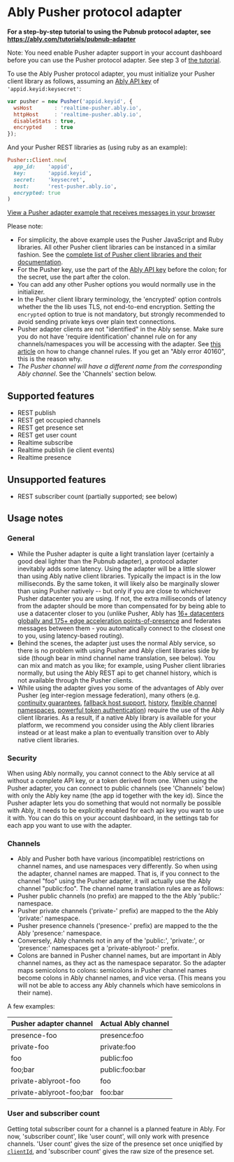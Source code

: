 # Ably Pusher protocol adapter

**For a step-by-step tutorial to using the Pubnub protocol adapter, see https://ably.com/tutorials/pubnub-adapter**

Note: You need enable Pusher adapter support in your account dashboard before you can use the Pusher protocol adapter. See step 3 of [the tutorial](https://ably.com/tutorials/pubnub-adapter).

To use the Ably Pusher protocol adapter, you must initialize your Pusher client library as follows, assuming an [Ably API key](https://knowledge.ably.com/what-is-an-app-api-key) of `'appid.keyid:keysecret'`:

```js
var pusher = new Pusher('appid.keyid', {
  wsHost       : 'realtime-pusher.ably.io',
  httpHost     : 'realtime-pusher.ably.io',
  disableStats : true,
  encrypted    : true
});
```

And your Pusher REST libraries as (using ruby as an example):

```ruby
Pusher::Client.new(
  app_id:    'appid',
  key:       'appid.keyid',
  secret:    'keysecret',
  host:      'rest-pusher.ably.io',
  encrypted: true
)
```

[View a Pusher adapter example that receives messages in your browser](<%= JsBins.url_for('adapters/pusher-pub-sub') %>)

Please note:

* For simplicity, the above example uses the Pusher JavaScript and Ruby libraries. All other Pusher client libraries can be instanced in a similar fashion. See the [complete list of Pusher client libraries and their documentation](https://pusher.com/docs/channels/channels_libraries/libraries).
* For the Pusher key, use the part of the [Ably API key](https://knowledge.ably.com/what-is-an-app-api-key) before the colon; for the secret, use the part after the colon.
* You can add any other Pusher options you would normally use in the initializer.
* In the Pusher client library terminology, the 'encrypted' option controls whether the the lib uses TLS, not end-to-end encryption. Setting the `encrypted` option to true is not mandatory, but strongly recommended to avoid sending private keys over plain text connections.
* Pusher adapter clients are not "identified" in the Ably sense. Make sure you do not have 'require identification' channel rule on for any channels/namespaces you will be accessing with the adapter. See [this article](https://knowledge.ably.com/what-are-channel-rules-and-how-can-i-use-them-in-my-app) on how to change channel rules. If you get an "Ably error 40160", this is the reason why.
* *The Pusher channel will have a different name from the corresponding Ably channel*. See the 'Channels' section below.

## Supported features

- REST publish
- REST get occupied channels
- REST get presence set
- REST get user count
- Realtime subscribe
- Realtime publish (ie client events)
- Realtime presence

## Unsupported features

- REST subscriber count (partially supported; see below)

## Usage notes

### General

- While the Pusher adapter is quite a light translation layer (certainly a good deal lighter than the Pubnub adapter), a protocol adapter inevitably adds some latency. Using the adapter will be a little slower than using Ably native client libraries. Typically the impact is in the low milliseconds. By the same token, it will likely also be marginally slower than using Pusher natively -- but only if you are close to whichever Pusher datacenter you are using. If not, the extra milliseconds of latency from the adapter should be more than compensated for by being able to use a datacenter closer to you (unlike Pusher, Ably has [16+ datacenters globally and 175+ edge acceleration points-of-presence](https://ably.com/network) and federates messages between them - you automatically connect to the closest one to you, using latency-based routing).
- Behind the scenes, the adapter just uses the normal Ably service, so there is no problem with using Pusher and Ably client libraries side by side (though bear in mind channel name translation, see below). You can mix and match as you like; for example, using Pusher client libraries normally, but using the Ably REST api to get channel history, which is not available through the Pusher clients.
- While using the adapter gives you some of the advantages of Ably over Pusher (eg inter-region message federation), many others (e.g. [continuity guarantees](https://knowledge.ably.com/connection-state-recovery), [fallback host support](https://knowledge.ably.com/routing-around-network-and-dns-issues), [history](https://ably.com/documentation/realtime/history), [flexible channel namespaces](https://knowledge.ably.com/what-is-a-channel-namespace-and-how-can-i-use-them), [powerful token authentication](https://ably.com/documentation/core-features/authentication)) require the use of the Ably client libraries. As a result, if a native Ably library is available for your platform, we recommend you consider using the Ably client libraries instead or at least make a plan to eventually transition over to Ably native client libraries.

### Security

When using Ably normally, you cannot connect to the Ably service at all without a complete API key, or a token derived from one. When using the Pusher adapter, you can connect to public channels (see 'Channels' below) with only the Ably key name (the app id together with the key id). Since the Pusher adapter lets you do something that would not normally be possible with Ably, it needs to be explicitly enabled for each api key you want to use it with. You can do this on your account dashboard, in the settings tab for each app you want to use with the adapter.

### Channels

- Ably and Pusher both have various (incompatible) restrictions on channel names, and use namespaces very differently. So when using the adapter, channel names are mapped. That is, if you connect to the channel "foo" using the Pusher adapter, it will actually use the Ably channel "public:foo". The channel name translation rules are as follows:
 - Pusher public channels (no prefix) are mapped to the the Ably 'public:' namespace.
 - Pusher private channels ('private-' prefix) are mapped to the the Ably 'private:' namespace.
 - Pusher presence channels ('presence-' prefix) are mapped to the the Ably 'presence:' namespace.
 - Conversely, Ably channels not in any of the 'public:', 'private:', or 'presence:' namespaces get a 'private-ablyroot-' prefix.
 - Colons are banned in Pusher channel names, but are important in Ably channel names, as they act as the namespace separator. So the adapter maps semicolons to colons: semicolons in Pusher channel names become colons in Ably channel names, and vice versa. (This means you will not be able to access any Ably channels which have semicolons in their name).

A few examples:

Pusher adapter channel    | Actual Ably channel
--------------------------|-------------
presence-foo              |  presence:foo
private-foo               |  private:foo
foo                       |  public:foo
foo;bar                   |  public:foo:bar
private-ablyroot-foo      |  foo
private-ablyroot-foo;bar  |  foo:bar

### User and subscriber count

Getting total subscriber count for a channel is a planned feature in Ably. For now, 'subscriber count', like 'user count', will only work with presence channels. 'User count' gives the size of the presence set once uniqified by [`clientId`](https://ably.com/documentation/realtime/authentication#identified-clients), and 'subscriber count' gives the raw size of the presence set.
